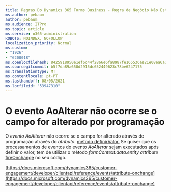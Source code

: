 ```yaml
---
title: Regras Do Dynamics 365 Forms Business - Regra de Negócio Não Está a Funcionar para um Formulário
ms.author: pebaum
author: pebaum
ms.audience: ITPro
ms.topic: article
ms.service: o365-administration
ROBOTS: NOINDEX, NOFOLLOW
localization_priority: Normal
ms.custom:
- "1926"
- "6200018"
ms.openlocfilehash: 8425918950e1ef6c44f2866e6fa8987fe165536ae21e08ea6a1da880f761d512
ms.sourcegitcommit: b5f7da89a650d2915dc652449623c78be6247175
ms.translationtype: MT
ms.contentlocale: pt-PT
ms.lasthandoff: 08/05/2021
ms.locfileid: "53947310"
---
```

# <a name="onchange-event-does-not-occur-if-the-field-is-changed-programmatically"></a>O evento AoAlterar não ocorre se o campo for alterado por programação

O *evento AoAlterar* não ocorre se o campo for alterado através de programação através do *atributo.* [método definirValor.](https://docs.microsoft.com/dynamics365/customer-engagement/developer/clientapi/reference/attributes/setvalue) Se quiser que os processamentos de eventos do evento *AoAlterar* sejam executados após definir o valor, tem de utilizar o método *formContext.data.entity attribute* [fireOnchange](https://docs.microsoft.com/dynamics365/customer-engagement/developer/clientapi/reference/attributes/fireonchange) no seu código.

[https://docs.microsoft.com/dynamics365/customer-engagement/developer/clientapi/reference/events/attribute-onchange](https://docs.microsoft.com/dynamics365/customer-engagement/developer/clientapi/reference/events/attribute-onchange)
